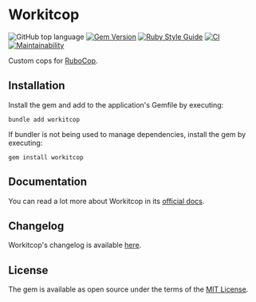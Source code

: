 # Workitcop

![GitHub top language](https://img.shields.io/github/languages/top/ydah/workitcop?color=39ff14) [![Gem Version](https://badge.fury.io/rb/workitcop.svg)](https://badge.fury.io/rb/workitcop) [![Ruby Style Guide](https://img.shields.io/badge/code_style-rubocop-brightgreen.svg)](https://github.com/rubocop/rubocop) [![CI](https://github.com/ydah/workitcop/actions/workflows/ci.yml/badge.svg)](https://github.com/ydah/workitcop/actions/workflows/ci.yml) [![Maintainability](https://api.codeclimate.com/v1/badges/77fd345a1f0e8ab706ed/maintainability)](https://codeclimate.com/github/ydah/workitcop/maintainability)

Custom cops for [RuboCop](https://github.com/rubocop/rubocop).

## Installation

Install the gem and add to the application's Gemfile by executing:

```command
bundle add workitcop
```

If bundler is not being used to manage dependencies, install the gem by executing:

```command
gem install workitcop
```

## Documentation

You can read a lot more about Workitcop in its [official docs](https://ydah.github.io/docs.wkt).

## Changelog

Workitcop's changelog is available [here](https://github.com/ydah/workitcop/blob/main/CHANGELOG.md).

## License

The gem is available as open source under the terms of the [MIT License](https://opensource.org/licenses/MIT).

